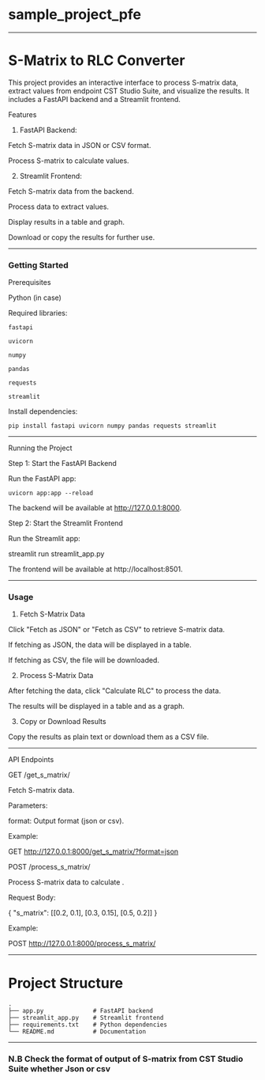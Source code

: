 # sample_project_pfe


---

 # S-Matrix to RLC Converter

This project provides an interactive interface to process S-matrix data, extract  values from endpoint CST Studio Suite, and visualize the results. It includes a FastAPI backend and a Streamlit frontend.

Features

1. FastAPI Backend:

Fetch S-matrix data in JSON or CSV format.

Process S-matrix to calculate  values.

2. Streamlit Frontend:

Fetch S-matrix data from the backend.

Process data to extract  values.

Display results in a table and graph.

Download or copy the results for further use.

---

### Getting Started

Prerequisites

Python (in case)

Required libraries:
```
fastapi

uvicorn

numpy

pandas

requests

streamlit

```

Install dependencies:
```
pip install fastapi uvicorn numpy pandas requests streamlit
```

---

Running the Project

Step 1: Start the FastAPI Backend

Run the FastAPI app:
```
uvicorn app:app --reload
```
The backend will be available at http://127.0.0.1:8000.

Step 2: Start the Streamlit Frontend

Run the Streamlit app:

streamlit run streamlit_app.py

The frontend will be available at http://localhost:8501.


---

### Usage

1. Fetch S-Matrix Data

Click "Fetch as JSON" or "Fetch as CSV" to retrieve S-matrix data.

If fetching as JSON, the data will be displayed in a table.

If fetching as CSV, the file will be downloaded.


2. Process S-Matrix Data

After fetching the data, click "Calculate RLC" to process the data.

The results will be displayed in a table and as a graph.


3. Copy or Download Results

Copy the results as plain text or download them as a CSV file.



---

API Endpoints

GET /get_s_matrix/

Fetch S-matrix data.

Parameters:

format: Output format (json or csv).


Example:

GET http://127.0.0.1:8000/get_s_matrix/?format=json

POST /process_s_matrix/

Process S-matrix data to calculate .

Request Body:

{
  "s_matrix": [[0.2, 0.1], [0.3, 0.15], [0.5, 0.2]]
}

Example:

POST http://127.0.0.1:8000/process_s_matrix/


---

# Project Structure
```
.
├── app.py              # FastAPI backend
├── streamlit_app.py    # Streamlit frontend
├── requirements.txt    # Python dependencies
└── README.md           # Documentation

```
---
### N.B Check the format of output of S-matrix from CST Studio Suite whether Json or csv 
